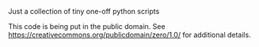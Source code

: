 Just a collection of tiny one-off python scripts

This code is being put in the public domain. See https://creativecommons.org/publicdomain/zero/1.0/ for additional details.
